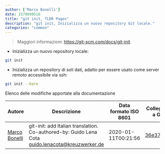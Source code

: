 ```yaml
---
author: ['Marco Bonelli']
date: 1578698516
title: "git init, TLDR Pages"
description: "git init, Inizializza un nuovo repository Git locale."
categories: "common"
---
```

> Maggiori informazioni: <https://git-scm.com/docs/git-init>.

- Inizializza un nuovo repository locale:

```bash
git init
```

- Inizializza un repository di soli dati, adatto per essere usato come server remoto accessibile via ssh:

```bash
git init --bare
```
Elenco delle modifiche apportate alla documentazione


Autore | Descrizione | Data formato ISO 8601 | Collegamento a GitHub
------|-----|-----|-----
[Marco Bonelli](mailto:marco@mebeim.net) | git-init: add Italian translation. Co-authored-by: Guido Lena Cota <guido.lenacota@kreuzwerker.de> | 2020-01-11T00:21:56 | [36e37a07fd73](https://github.com/tldr-pages/tldr/commit/36e37a07fd73d9bcae443d547f7aac978e9318da)

